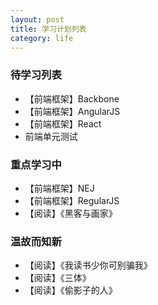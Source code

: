 ```yaml
---
layout: post
title: 学习计划列表
category: life
---
```


### 待学习列表

- 【前端框架】Backbone
- 【前端框架】AngularJS
- 【前端框架】React
- 前端单元测试

### 重点学习中

- 【前端框架】NEJ
- 【前端框架】RegularJS
- 【阅读】《黑客与画家》

### 温故而知新

- 【阅读】《我读书少你可别骗我》
- 【阅读】《三体》
- 【阅读】《偷影子的人》
